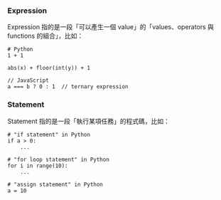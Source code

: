 ### Expression

Expression 指的是一段「可以產生一個 value」的「values、operators 與 functions 的組合」，比如：

```plaintext
# Python
1 + 1

abs(x) + floor(int(y)) + 1

// JavaScript
a === b ? 0 : 1  // ternary expression
```

### Statement

Statement 指的是一段「執行某項任務」的程式碼，比如：

```plaintext
# "if statement" in Python
if a > 0:
	...

# "for loop statement" in Python
for i in range(10):
	...

# "assign statement" in Python
a = 10
```